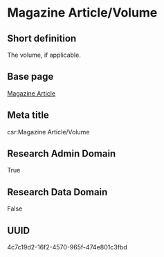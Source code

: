 # Magazine Article/Volume
## Short definition
The volume, if applicable.
## Base page
[Magazine Article](../../Objects/Magazine%20Article.md)
## Meta title
csr:Magazine Article/Volume
## Research Admin Domain
True
## Research Data Domain
False
## UUID
4c7c19d2-16f2-4570-965f-474e801c3fbd
